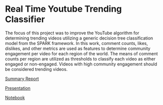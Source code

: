 # Real Time Youtube Trending Classifier
The focus of this project was to improve the YouTube algorithm for determining trending videos utilizing a generic decision tree classification model from the SPARK framework. In this work, comment counts, likes, dislikes, and other metrics are used as features to determine community engagement per video for each region of the world. The means of comment counts per region are utilized as thresholds to classify each video as either engaged or non-engaged. Videos with high community engagement should be considered trending videos.

[Summary Report](https://github.com/cdgphysics/Real-Time-Youtube-Trending-Classifier/blob/master/Summary%20Report.pdf)

[Presentation](https://github.com/cdgphysics/Real-Time-Youtube-Trending-Classifier/blob/master/Presentation.pdf)

[Notebook](https://github.com/cdgphysics/Real-Time-Youtube-Trending-Classifier/blob/master/Project_Code.ipynb)
